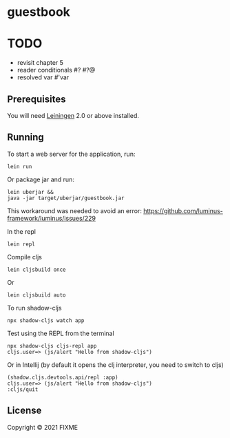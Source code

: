 # guestbook
 
# TODO

- revisit chapter 5
- reader conditionals #? #?@ 
- resolved var  #'var


## Prerequisites

You will need [Leiningen][1] 2.0 or above installed.

[1]: https://github.com/technomancy/leiningen

## Running

To start a web server for the application, run:

    lein run 

Or package jar and run: 
    
    lein uberjar &&
    java -jar target/uberjar/guestbook.jar 

This workaround was needed to avoid an error: https://github.com/luminus-framework/luminus/issues/229


In the repl

    lein repl


Compile cljs

    lein cljsbuild once

Or 

    lein cljsbuild auto


To run shadow-cljs

    npx shadow-cljs watch app

Test using the REPL from the terminal

    npx shadow-cljs cljs-repl app
    cljs.user=> (js/alert "Hello from shadow-cljs")

Or in Intellij (by default it opens the clj interpreter, you need to switch to cljs)

    (shadow.cljs.devtools.api/repl :app)
    cljs.user=> (js/alert "Hello from shadow-cljs")
    :cljs/quit


## License

Copyright © 2021 FIXME
